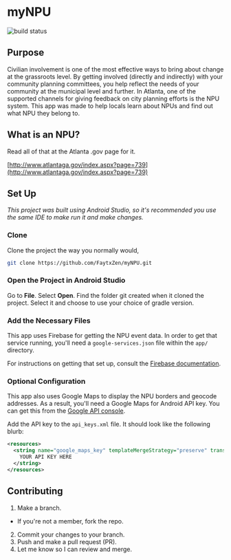 # myNPU

![build status](https://travis-ci.org/andrewvora/mynpu.svg?branch=master)

## Purpose

Civilian involvement is one of the most effective ways to bring about change at the grassroots level. By getting involved (directly and indirectly) with your community planning committees, you help reflect the needs of your community at the municipal level and further. In Atlanta, one of the supported channels for giving feedback on city planning efforts is the NPU system. This app was made to help locals learn about NPUs and find out what NPU they belong to.

## What is an NPU?

Read all of that at the Atlanta .gov page for it.

[http://www.atlantaga.gov/index.aspx?page=739](http://www.atlantaga.gov/index.aspx?page=739)

## Set Up

*This project was built using Android Studio, so it's recommended you use the same IDE to make run it and make changes.*

### Clone

Clone the project the way you normally would,

```bash
git clone https://github.com/FaytxZen/myNPU.git
```

### Open the Project in Android Studio

Go to **File**. Select **Open**. Find the folder git created when it cloned the project. Select it and choose to use your choice of gradle version.

### Add the Necessary Files
This app uses Firebase for getting the NPU event data. In order to get that service running, you'll need a `google-services.json` file within the `app/` directory.

For instructions on getting that set up, consult the [Firebase documentation](https://firebase.google.com/docs/android/setup).

### Optional Configuration
This app also uses Google Maps to display the NPU borders and geocode addresses. As a result, you'll need a Google Maps for Android API key. You can get this from the [Google API console](https://console.developers.google.com).

Add the API key to the `api_keys.xml` file. It should look like the following blurb:

```xml
<resources>
  <string name="google_maps_key" templateMergeStrategy="preserve" translatable="false">
    YOUR API KEY HERE
  </string>
</resources>
```


## Contributing

1. Make a branch.
  * If you're not a member, fork the repo.
2. Commit your changes to your branch.
3. Push and make a pull request (PR).
4. Let me know so I can review and merge.
